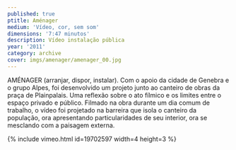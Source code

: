 ```yaml
---
published: true
ptitle: Aménager
medium: 'Vídeo, cor, sem som'
dimensions: '7:47 minutos'
description: Vídeo instalação pública
year: '2011'
category: archive
cover: imgs/amenager/amenager_00.jpg
---
```

AMÉNAGER (arranjar, dispor, instalar). Com o apoio da cidade de Genebra e o grupo Alpes, foi desenvolvido um projeto junto ao canteiro de obras da praça de Plainpalais. Uma reflexão sobre o ato fílmico e os limites entre o espaço privado e público. Filmado na obra durante um dia comum de trabalho, o vídeo foi projetado na barreira que isola o canteiro da população, ora apresentando particularidades de seu interior, ora se mesclando com a paisagem externa.

{% include vimeo.html id=19702597 width=4 height=3 %}
